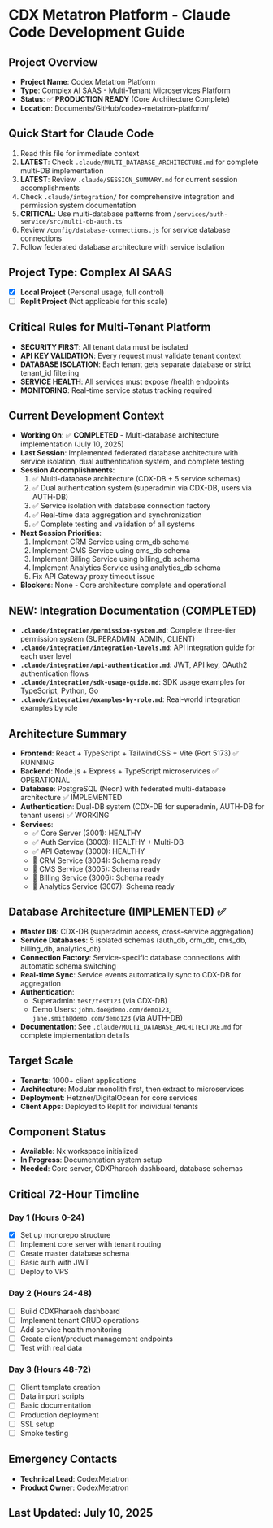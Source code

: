 # CDX Metatron Platform - Claude Code Development Guide

## Project Overview
- **Project Name**: Codex Metatron Platform
- **Type**: Complex AI SAAS - Multi-Tenant Microservices Platform
- **Status**: ✅ **PRODUCTION READY** (Core Architecture Complete)
- **Location**: Documents/GitHub/codex-metatron-platform/

## Quick Start for Claude Code
1. Read this file for immediate context
2. **LATEST**: Check `.claude/MULTI_DATABASE_ARCHITECTURE.md` for complete multi-DB implementation
3. **LATEST**: Review `.claude/SESSION_SUMMARY.md` for current session accomplishments
4. Check `.claude/integration/` for comprehensive integration and permission system documentation  
5. **CRITICAL**: Use multi-database patterns from `/services/auth-service/src/multi-db-auth.ts`
6. Review `/config/database-connections.js` for service database connections
7. Follow federated database architecture with service isolation

## Project Type: Complex AI SAAS
- [x] **Local Project** (Personal usage, full control)
- [ ] **Replit Project** (Not applicable for this scale)

## Critical Rules for Multi-Tenant Platform
- **SECURITY FIRST**: All tenant data must be isolated
- **API KEY VALIDATION**: Every request must validate tenant context
- **DATABASE ISOLATION**: Each tenant gets separate database or strict tenant_id filtering
- **SERVICE HEALTH**: All services must expose /health endpoints
- **MONITORING**: Real-time service status tracking required

## Current Development Context
- **Working On**: ✅ **COMPLETED** - Multi-database architecture implementation (July 10, 2025)
- **Last Session**: Implemented federated database architecture with service isolation, dual authentication system, and complete testing
- **Session Accomplishments**:
  1. ✅ Multi-database architecture (CDX-DB + 5 service schemas)
  2. ✅ Dual authentication system (superadmin via CDX-DB, users via AUTH-DB)
  3. ✅ Service isolation with database connection factory
  4. ✅ Real-time data aggregation and synchronization
  5. ✅ Complete testing and validation of all systems
- **Next Session Priorities**: 
  1. Implement CRM Service using crm_db schema
  2. Implement CMS Service using cms_db schema  
  3. Implement Billing Service using billing_db schema
  4. Implement Analytics Service using analytics_db schema
  5. Fix API Gateway proxy timeout issue
- **Blockers**: None - Core architecture complete and operational

## NEW: Integration Documentation (COMPLETED)
- **`.claude/integration/permission-system.md`**: Complete three-tier permission system (SUPERADMIN, ADMIN, CLIENT)
- **`.claude/integration/integration-levels.md`**: API integration guide for each user level
- **`.claude/integration/api-authentication.md`**: JWT, API key, OAuth2 authentication flows
- **`.claude/integration/sdk-usage-guide.md`**: SDK usage examples for TypeScript, Python, Go
- **`.claude/integration/examples-by-role.md`**: Real-world integration examples by role

## Architecture Summary
- **Frontend**: React + TypeScript + TailwindCSS + Vite (Port 5173) ✅ RUNNING
- **Backend**: Node.js + Express + TypeScript microservices ✅ OPERATIONAL
- **Database**: PostgreSQL (Neon) with federated multi-database architecture ✅ IMPLEMENTED
- **Authentication**: Dual-DB system (CDX-DB for superadmin, AUTH-DB for tenant users) ✅ WORKING
- **Services**: 
  - ✅ Core Server (3001): HEALTHY
  - ✅ Auth Service (3003): HEALTHY + Multi-DB  
  - ✅ API Gateway (3000): HEALTHY
  - 🔄 CRM Service (3004): Schema ready
  - 🔄 CMS Service (3005): Schema ready
  - 🔄 Billing Service (3006): Schema ready
  - 🔄 Analytics Service (3007): Schema ready

## Database Architecture (IMPLEMENTED) ✅
- **Master DB**: CDX-DB (superadmin access, cross-service aggregation) 
- **Service Databases**: 5 isolated schemas (auth_db, crm_db, cms_db, billing_db, analytics_db)
- **Connection Factory**: Service-specific database connections with automatic schema switching
- **Real-time Sync**: Service events automatically sync to CDX-DB for aggregation
- **Authentication**: 
  - Superadmin: `test/test123` (via CDX-DB)
  - Demo Users: `john.doe@demo.com/demo123`, `jane.smith@demo.com/demo123` (via AUTH-DB)
- **Documentation**: See `.claude/MULTI_DATABASE_ARCHITECTURE.md` for complete implementation details

## Target Scale
- **Tenants**: 1000+ client applications
- **Architecture**: Modular monolith first, then extract to microservices
- **Deployment**: Hetzner/DigitalOcean for core services
- **Client Apps**: Deployed to Replit for individual tenants

## Component Status
- **Available**: Nx workspace initialized
- **In Progress**: Documentation system setup
- **Needed**: Core server, CDXPharaoh dashboard, database schemas

## Critical 72-Hour Timeline
### Day 1 (Hours 0-24)
- [x] Set up monorepo structure
- [ ] Implement core server with tenant routing
- [ ] Create master database schema
- [ ] Basic auth with JWT
- [ ] Deploy to VPS

### Day 2 (Hours 24-48)
- [ ] Build CDXPharaoh dashboard
- [ ] Implement tenant CRUD operations
- [ ] Add service health monitoring
- [ ] Create client/product management endpoints
- [ ] Test with real data

### Day 3 (Hours 48-72)
- [ ] Client template creation
- [ ] Data import scripts
- [ ] Basic documentation
- [ ] Production deployment
- [ ] SSL setup
- [ ] Smoke testing

## Emergency Contacts
- **Technical Lead**: CodexMetatron
- **Product Owner**: CodexMetatron

## Last Updated: July 10, 2025